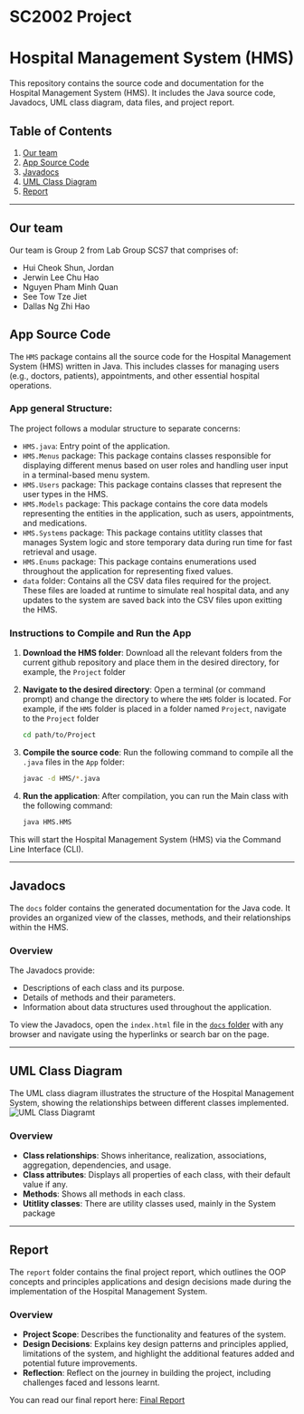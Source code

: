 # SC2002 Project
# Hospital Management System (HMS)

This repository contains the source code and documentation for the Hospital Management System (HMS). It includes the Java source code, Javadocs, UML class diagram, data files, and project report.

## Table of Contents
1. [Our team](#our-team)
2. [App Source Code](#app-source-code)
3. [Javadocs](#javadocs)
4. [UML Class Diagram](#uml-class-diagram)
5. [Report](#report)

---

## Our team
Our team is Group 2 from Lab Group SCS7 that comprises of:
 - Hui Cheok Shun, Jordan
 - Jerwin Lee Chu Hao
 - Nguyen Pham Minh Quan
 - See Tow Tze Jiet
 - Dallas Ng Zhi Hao

## App Source Code

The `HMS` package contains all the source code for the Hospital Management System (HMS) written in Java. This includes classes for managing users (e.g., doctors, patients), appointments, and other essential hospital operations.

### App general Structure:
The project follows a modular structure to separate concerns:

- `HMS.java`: Entry point of the application.
- `HMS.Menus` package: This package contains classes responsible for displaying different menus based on user roles and handling user input in a terminal-based menu system.
- `HMS.Users` package: This package contains classes that represent the user types in the HMS.
- `HMS.Models` package: This package contains the core data models representing the entities in the application, such as users, appointments, and medications.
- `HMS.Systems` package: This package contains utitlity classes that manages System logic and store temporary data during run time for fast retrieval and usage.
- `HMS.Enums` package: This package contains enumerations used throughout the application for representing fixed values.
- `data` folder: Contains all the CSV data files required for the project. These files are loaded at runtime to simulate real hospital data, and any updates to the system are saved back into the CSV files upon exitting the HMS.

### Instructions to Compile and Run the App
1. **Download the HMS folder**:
   Download all the relevant folders from the current github repository and place them in the desired directory, for example, the `Project` folder

2. **Navigate to the desired directory**:
   Open a terminal (or command prompt) and change the directory to where the `HMS` folder is located.
   For example, if the `HMS` folder is placed in a folder named `Project`, navigate to the `Project` folder
   
   ```bash
   cd path/to/Project
   ```

3. **Compile the source code**:
   Run the following command to compile all the `.java` files in the `App` folder:
   
   ```bash
   javac -d HMS/*.java
   ```

4. **Run the application**:
   After compilation, you can run the Main class with the following command:

   ```bash
   java HMS.HMS
   ```

This will start the Hospital Management System (HMS) via the Command Line Interface (CLI).

---

## Javadocs

The `docs` folder contains the generated documentation for the Java code. It provides an organized view of the classes, methods, and their relationships within the HMS.

### Overview
The Javadocs provide:
- Descriptions of each class and its purpose.
- Details of methods and their parameters.
- Information about data structures used throughout the application.

To view the Javadocs, open the `index.html` file in the [`docs` folder](/docs) with any browser and navigate using the hyperlinks or search bar on the page.

---

## UML Class Diagram

The UML class diagram illustrates the structure of the Hospital Management System, showing the relationships between different classes implemented.
![UML Class Diagramt](HMS_DetailedClassDiagram.png)

### Overview
- **Class relationships**: Shows inheritance, realization, associations, aggregation, dependencies, and usage.
- **Class attributes**: Displays all properties of each class, with their default value if any.
- **Methods**: Shows all methods in each class.
- **Utitlity classes**: There are utility classes used, mainly in the System package

---

## Report

The `report` folder contains the final project report, which outlines the OOP concepts and principles applications and design decisions made during the implementation of the Hospital Management System.

### Overview
- **Project Scope**: Describes the functionality and features of the system.
- **Design Decisions**: Explains key design patterns and principles applied, limitations of the system, and highlight the additional features added and potential future improvements.
- **Reflection**: Reflect on the journey in building the project, including challenges faced and lessons learnt.

You can read our final report here: [Final Report](Report.pdf)
